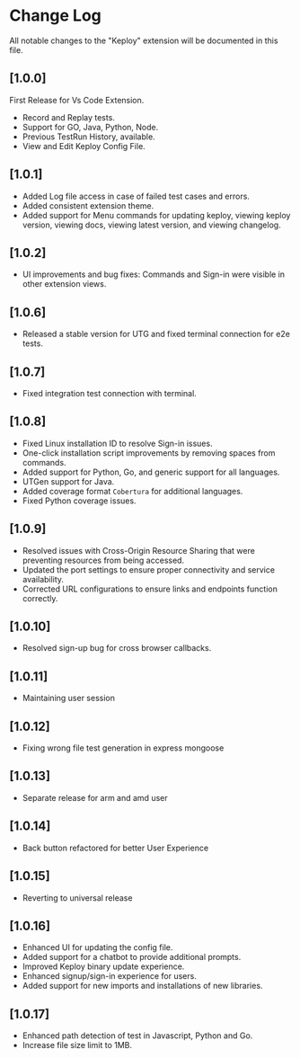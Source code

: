# Change Log

All notable changes to the "Keploy" extension will be documented in this file.

## [1.0.0]

First Release for Vs Code Extension.

- Record and Replay tests.
- Support for GO, Java, Python, Node.
- Previous TestRun History, available.
- View and Edit Keploy Config File.

## [1.0.1]

- Added Log file access in case of failed test cases and errors.
- Added consistent extension theme.
- Added support for Menu commands for updating keploy, viewing keploy version, viewing docs, viewing latest version, and viewing changelog.

## [1.0.2]

- UI improvements and bug fixes: Commands and Sign-in were visible in other extension views.

## [1.0.6]

- Released a stable version for UTG and fixed terminal connection for e2e tests.

## [1.0.7]

- Fixed integration test connection with terminal.

## [1.0.8]

- Fixed Linux installation ID to resolve Sign-in issues.
- One-click installation script improvements by removing spaces from commands.
- Added support for Python, Go, and generic support for all languages.
- UTGen support for Java.
- Added coverage format `Cobertura` for additional languages.
- Fixed Python coverage issues.

## [1.0.9]

- Resolved issues with Cross-Origin Resource Sharing that were preventing resources from being accessed.
- Updated the port settings to ensure proper connectivity and service availability.
- Corrected URL configurations to ensure links and endpoints function correctly.

## [1.0.10]

- Resolved sign-up bug for cross browser callbacks.

## [1.0.11]

- Maintaining user session

## [1.0.12]

- Fixing wrong file test generation in express mongoose

## [1.0.13]

- Separate release for arm and amd user

## [1.0.14]

- Back button refactored for better User Experience

## [1.0.15]

- Reverting to universal release

## [1.0.16]
- Enhanced UI for updating the config file.
- Added support for a chatbot to provide additional prompts.
- Improved Keploy binary update experience.
- Enhanced signup/sign-in experience for users.
- Added support for new imports and installations of new libraries.

## [1.0.17]
- Enhanced path detection of test in Javascript, Python and Go.
- Increase file size limit to 1MB.